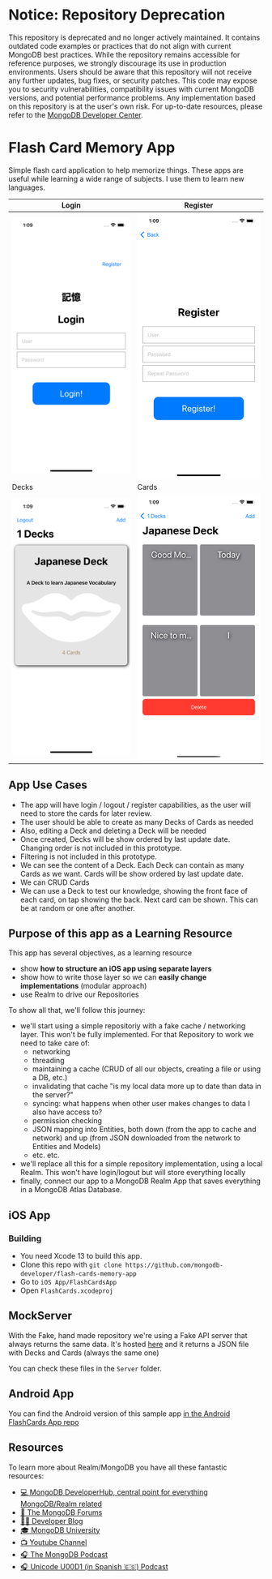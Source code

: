 # Notice: Repository Deprecation
This repository is deprecated and no longer actively maintained. It contains outdated code examples or practices that do not align with current MongoDB best practices. While the repository remains accessible for reference purposes, we strongly discourage its use in production environments.
Users should be aware that this repository will not receive any further updates, bug fixes, or security patches. This code may expose you to security vulnerabilities, compatibility issues with current MongoDB versions, and potential performance problems. Any implementation based on this repository is at the user's own risk.
For up-to-date resources, please refer to the [MongoDB Developer Center](https://mongodb.com/developer).

# Flash Card Memory App

Simple flash card application to help memorize things. These apps are useful while learning a wide range of subjects. I use them to learn new languages.

| Login         | Register     | 
|--------------|-----------|
| ![](img/login.png) | ![](img/register.png)      | 
| Decks         | Cards     | 
| ![](img/decks.png)      | ![](img/cards.png)  | 

## App Use Cases

- The app will have login / logout / register capabilities, as the user will need to store the cards for later review.
- The user should be able to create as many Decks of Cards as needed
- Also, editing a Deck and deleting a Deck will be needed
- Once created, Decks will be show ordered by last update date. Changing order is not included in this prototype.
- Filtering is not included in this prototype.
- We can see the content of a Deck. Each Deck can contain as many Cards as we want. Cards will be show ordered by last update date.
- We can CRUD Cards
- We can use a Deck to test our knowledge, showing the front face of each card, on tap showing the back. Next card can be shown. This can be at random or one after another.

## Purpose of this app as a Learning Resource

This app has several objectives, as a learning resource
- show __how to structure an iOS app using separate layers__
- show how to write those layer so we can __easily change implementations__ (modular approach)
- use Realm to drive our Repositories

To show all that, we'll follow this journey:
- we'll start using a simple repositoriy with a fake cache / networking layer. This won't be fully implemented. For that Repository to work we need to take care of:
    - networking
    - threading
    - maintaining a cache (CRUD of all our objects, creating a file or using a DB, etc.)
    - invalidating that cache "is my local data more up to date than data in the server?"
    - syncing: what happens when other user makes changes to data I also have access to?
    - permission checking
    - JSON mapping into Entities, both down (from the app to cache and network) and up (from JSON downloaded from the network to Entities and Models)
    - etc. etc.
- we'll replace all this for a simple repository implementation, using a local Realm. This won't have login/logout but will store everything locally
- finally, connect our app to a MongoDB Realm App that saves everything in a MongoDB Atlas Database.


## iOS App

### Building

- You need Xcode 13 to build this app. 
- Clone this repo with `git clone https://github.com/mongodb-developer/flash-cards-memory-app`
- Go to `iOS App/FlashCardsApp`
- Open `FlashCards.xcodeproj`

## MockServer

With the Fake, hand made repository we're using a Fake API server that always returns the same data. It's hosted [here](https://realmflashcards.netlify.app/api/decks.json) and it returns a JSON file with Decks and Cards (always the same one)

You can check these files in the `Server` folder.

## Android App

You can find the Android version of this sample app [in the Android FlashCards App repo](https://github.com/mongodb-developer/FlashCardsAndroid)

## Resources

To learn more about Realm/MongoDB you have all these fantastic resources:

- [💻 MongoDB DeveloperHub, central point for everything MongoDB/Realm related](https://www.mongodb.com/developer)
- [💬 The MongoDB Forums](https://www.mongodb.com/community/forums/)
- [👩‍💻 Developer Blog](https://developer.mongodb.com/learn/?content=Articles#main)
- [🎓 MongoDB University](https://university.mongodb.com/)
- [📺 Youtube Channel](https://www.youtube.com/c/MongoDBofficial)
- [🎧 The MongoDB Podcast](https://developer.mongodb.com/learn/?content=Podcasts#main)
- [🎧 Unicode U00D1 (in Spanish 🇪🇸) Podcast](https://twitter.com/UnicodeU00D1)

